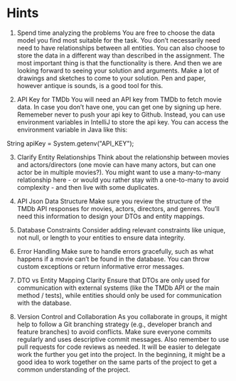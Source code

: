 # Hints
1. Spend time analyzing the problems
You are free to choose the data model you find most suitable for the task. You don’t necessarily need need to have relationships between all entities. You can also choose to store the data in a different way than described in the assignment. The most important thing is that the functionality is there. And then we are looking forward to seeing your solution and arguments. Make a lot of drawings and sketches to come to your solution. Pen and paper, however antique is sounds, is a good tool for this.

2. API Key for TMDb
You will need an API key from TMDb to fetch movie data. In case you don’t have one, you can get one by signing up here.
Rememeber never to push your api key to Github. Instead, you can use environment variables in IntelliJ to store the api key. You can access the environment variable in Java like this:

  String apiKey = System.getenv("API_KEY");

3. Clarify Entity Relationships
Think about the relationship between movies and actors/directors (one movie can have many actors, but can one actor be in multiple movies?). You might want to use a many-to-many relationship here - or would you rather stay with a one-to-many to avoid complexity - and then live with some duplicates.

4. API Json Data Structure
Make sure you review the structure of the TMDb API responses for movies, actors, directors, and genres. You’ll need this information to design your DTOs and entity mappings.

5. Database Constraints
Consider adding relevant constraints like unique, not null, or length to your entities to ensure data integrity.

6. Error Handling
Make sure to handle errors gracefully, such as what happens if a movie can’t be found in the database. You can throw custom exceptions or return informative error messages.

7. DTO vs Entity Mapping Clarity
Ensure that DTOs are only used for communication with external systems (like the TMDb API or the main method / tests), while entities should only be used for communication with the database.

8. Version Control and Collaboration
As you collaborate in groups, it might help to follow a Git branching strategy (e.g., developer branch and feature branches) to avoid conflicts. Make sure everyone commits regularly and uses descriptive commit messages.
Also remember to use pull requests for code reviews as needed. It will be easier to delegate work the further you get into the project. In the beginning, it might be a good idea to work together on the same parts of the project to get a common understanding of the project.
